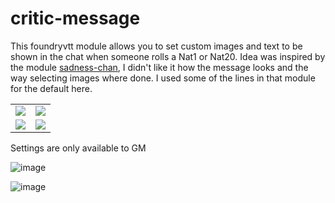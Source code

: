 # critic-message

This foundryvtt module allows you to set custom images and text to be shown in the chat when someone rolls a Nat1 or Nat20. Idea was inspired by the module [sadness-chan](https://foundryvtt.com/packages/sadness-chan), I didn't like it how the message looks and the way selecting images where done. I used some of the lines in that module for the default here. 


<table>
<tr>
<td><img src="https://github.com/Yosoy-Ed/critic-message/assets/19942461/610367f4-9108-4e72-b2d4-e31b93d45523" ></td>
<td><img src="https://github.com/Yosoy-Ed/critic-message/assets/19942461/e5cc4128-b81f-4ce1-a20c-f352da1eb56a" ></td>
</tr>
<tr>
<td><img src="https://github.com/Yosoy-Ed/critic-message/assets/19942461/8168b214-7685-404c-b1f5-de038be5273f" ></td>
<td><img src="https://github.com/Yosoy-Ed/critic-message/assets/19942461/a182272b-b24e-4d56-8c6b-e11dcc630b76" ></td>
</tr>
</table>


Settings are only available to GM

![image](https://github.com/Yosoy-Ed/critic-message/assets/19942461/f86649cd-8a81-4ab4-a163-b24e879d8a9b)

![image](https://github.com/Yosoy-Ed/critic-message/assets/19942461/d5fb3647-0a71-44ab-83c6-769f085c4d52)






